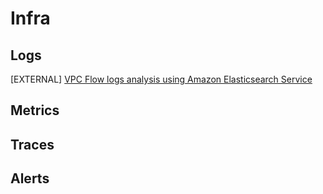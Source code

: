 # Infra

## Logs
[EXTERNAL] [VPC Flow logs analysis using Amazon Elasticsearch Service](https://amazon-es-vpc-flowlogs.workshop.aws/en/)

## Metrics

## Traces

## Alerts
